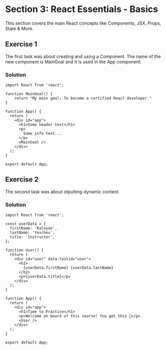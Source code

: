 # Section 3: React Essentials - Basics

This section covers the main React concepts like Components, JSX, Props, State & More.

## Exercise 1

The first task was about creating and using a Component. The name of the new component is MainGoal and it is used in the App component.

### Solution

```
import React from 'react';

function MainGoal() {
    return "My main goal: To become a certified React developer."
}

function App() {
  return (
    <div id="app">
      <h1>Some header text</h1>
      <p>
        Some info text...
      </p>
      <MainGoal />
    </div>
  );
}

export default App;
```

## Exercise 2

The second task was about otputting dynamic content.

### Solution

```
import React from 'react';

const userData = {
  firstName: 'Kaloyan',
  lastName: 'Yovchev',
  title: 'Instructor',
};

function User() {
  return (
    <div id="user" data-testid="user">
      <h2>
        {userData.firstName} {userData.lastName}
      </h2>
      <p>{userData.title}</p>
    </div>
  );
}

function App() {
  return (
    <div id="app">
      <h1>Time to Practice</h1>
      <p>Welcome on board of this course! You got this 💪</p>
      <User />
    </div>
  );
}

export default App;
```
